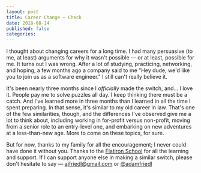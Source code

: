 ```yaml
---
layout: post
title: Career Change — Check
date: 2018-08-14
published: false
categories:
---
```


I thought about changing careers for a long time. I had many persuasive (to me, at least) arguments for why it wasn't possible — or at least, possible for me. It turns out I was wrong. After a lot of studying, practicing, networking, and hoping, a few months ago a company said to me "Hey dude, we'd like you to join us as a software engineer." I still can't really believe it.

It's been nearly three months since I _officially_ made the switch, and... I love it. People pay me to solve puzzles all day. I keep thinking there must be a catch. And I've learned more in three months than I learned in all the time I spent preparing. In that sense, it's similar to my old career in law. That's one of the few similarities, though, and the differences I've observed give me a lot to think about, including working in for-profit versus non-profit, moving from a senior role to an entry-level one, and embarking on new adventures at a less-than-new age. More to come on these topics, for sure.

But for now, thanks to my family for all the encouragement; I never could have done it without you. Thanks to the [Flatiron School](https://flatironschool.com) for all the learning and support. If I can support anyone else in making a similar switch, please don't hesitate to say — [ajfriedl@gmail.com](mailto:ajfriedl@gmail.com) or [@adamfriedl](https://twitter.com/adamfriedl)
